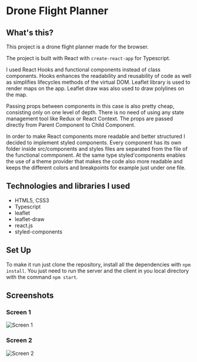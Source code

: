# Drone Flight Planner

## What's this?

This project is a drone flight planner made for the browser.

The project is built with React with ```create-react-app``` for Typescript.

I used React Hooks and functional components instead of class components. Hooks enhances the readability and reusability of code as well as simplifies lifecycles methods of the virtual DOM. Leaflet library is used to render maps on the app. Leaflet draw was also used to draw polylines on the map.

Passing props between components in this case is also pretty cheap, consisting only on one level of depth. There is no need of using any state management tool like Redux or React Context. The props are passed directly from Parent Component to Child Component.

In order to make React components more readable and better structured I decided to implement styled components. Every component has its own folder inside src/components and styles files are separated from the file of the functional commponent. At the same type styled'components enables the use of a theme provider that makes the code also more readable and keeps the different colors and breakpoints for example just under one file. 

## Technologies and libraries I used

- HTML5, CSS3
- Typescript
- leaflet
- leaflet-draw
- react.js
- styled-components

## Set Up

To make it run just clone the repository, install all the dependencies with ```npm install```. You just need to run the server and the client in you local directory with the command ```npm start```.

## Screenshots

### Screen 1

![Screen 1](https://github.com/l-legren/drone-flight-planner/blob/master/public/images/screenshot1.jpg)

### Screen 2

![Screen 2](https://github.com/l-legren/drone-flight-planer/blob/master/public/images/screenshot2.jpg)
